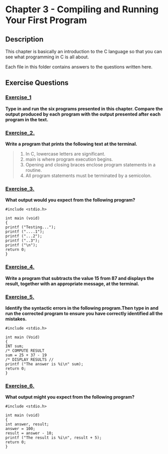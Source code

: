 # Chapter 3 - Compiling and Running Your First Program

## Description
This chapter is basically an introduction to the C language so that you can see what programming in C is all about.

Each file in this folder contains answers to the questions written here.

## Exercise Questions

### [Exercise_1](./Exercise_1.md)

**Type in and run the six programs presented in this chapter. Compare the output produced by each program with the output presented after each program in the text.**

### [Exercise_2.](./Exercise_2.c)

**Write a program that prints the following text at the terminal.**
> 1. In C, lowercase letters are significant.
> 2. main is where program execution begins.
> 3. Opening and closing braces enclose program statements in a routine.
> 4. All program statements must be terminated by a semicolon.


### [Exercise_3.](./Exercise_3.md)

**What output would you expect from the following program?**
```
#include <stdio.h>

int main (void)
{
printf ("Testing...");
printf ("....1");
printf ("...2");
printf ("..3");
printf ("\n");
return 0;
}
```


### [Exercise_4.](./Exercise_4.c)

**Write a program that subtracts the value 15 from 87 and displays the result, together with an appropriate message, at the terminal.**

### [Exercise_5.](./Exercise_5.c)
**Identify the syntactic errors in the following program.Then type in and run the corrected program to ensure you have correctly identified all the mistakes.**

```
#include <stdio.h>

int main (Void)
{
INT sum;
/* COMPUTE RESULT
sum = 25 + 37 - 19
/* DISPLAY RESULTS //
printf ("The answer is %i\n" sum);
return 0;
}
```

### [Exercise_6.](./Exercise_6.md)
**What output might you expect from the following program?**

```
#include <stdio.h>

int main (void)
{
int answer, result;
answer = 100;
result = answer - 10;
printf ("The result is %i\n", result + 5);
return 0;
}
```